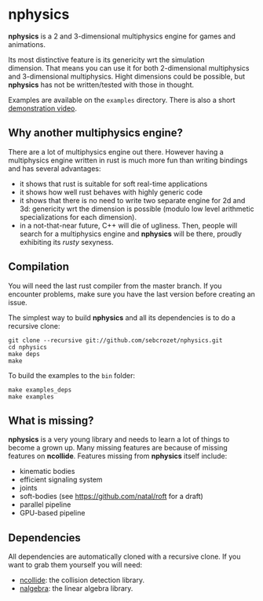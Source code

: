 nphysics
========
**nphysics** is a 2 and 3-dimensional multiphysics engine for games and
animations.

Its most distinctive feature is its genericity wrt the simulation
dimension. That means you can use it for both 2-dimensional multiphysics and
3-dimensional multiphysics. Hight dimensions could be possible, but **nphysics**
has not be written/tested with those in thought.

Examples are available on the `examples` directory.
There is also a short [demonstration video](http://youtu.be/CANjXZ5rocI).

## Why another multiphysics engine?
There are a lot of multiphysics engine out there.
However having a multiphysics engine written in rust is much more fun than
writing bindings and has several advantages:
- it shows that rust is suitable for soft real-time applications
- it shows how well rust behaves with highly generic code
- it shows that there is no need to write two separate engine for 2d and 3d:
  genericity wrt the dimension is possible (modulo low level arithmetic
  specializations for each dimension).
- in a not-that-near future, C++ will die of ugliness. Then, people will
  search for a multiphysics engine and **nphysics** will be there, proudly
  exhibiting its _rusty_ sexyness.

## Compilation
You will need the last rust compiler from the master branch.
If you encounter problems, make sure you have the last version before creating an issue.

The simplest way to build **nphysics** and all its dependencies is to do a
recursive clone:


    git clone --recursive git://github.com/sebcrozet/nphysics.git
    cd nphysics
    make deps
    make

To build the examples to the `bin` folder:


    make examples_deps
    make examples


## What is missing?
**nphysics** is a very young library and needs to learn a lot of things to
become a grown up. Many missing features are because of missing features on
**ncollide**. Features missing from **nphysics** itself include:

- kinematic bodies
- efficient signaling system
- joints
- soft-bodies (see https://github.com/natal/roft for a draft)
- parallel pipeline
- GPU-based pipeline

## Dependencies
All dependencies are automatically cloned with a recursive clone.
If you want to grab them yourself you will need:

* [ncollide](https://github.com/sebcrozet/ncollide): the collision detection library.
* [nalgebra](https://github.com/sebcrozet/nalgebra): the linear algebra library.
